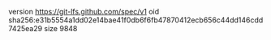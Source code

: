 version https://git-lfs.github.com/spec/v1
oid sha256:e31b5554a1dd02e14bae41f0db6f6fb47870412ecb656c44dd146cdd7425ea29
size 9848
